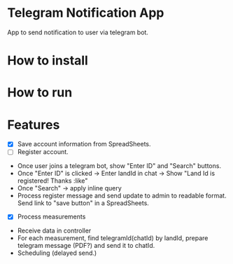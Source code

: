 # Telegram Notification App
App to send notification to user via telegram bot.

# How to install


# How to run


# Features
- [x] Save account information from SpreadSheets.
- [ ] Register account. 
* Once user joins a telegram bot, show "Enter ID" and "Search" buttons.
* Once "Enter ID" is clicked -> Enter landId in chat -> Show "Land Id is registered! Thanks :like"
* Once "Search" -> apply inline query
* Process register message and send update to admin to readable format. Send link to "save button" 
in a SpreadSheets.
- [x] Process measurements
* Receive data in controller
* For each measurement, find telegramId(chatId) by landId, prepare telegram message (PDF?) and send it to chatId.
* Scheduling (delayed send.)


